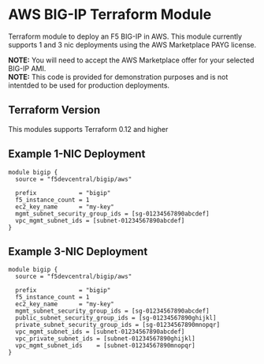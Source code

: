 # AWS BIG-IP Terraform Module 
Terraform module to deploy an F5 BIG-IP in AWS.  This module currently supports 1 and 3 nic deployments using the AWS Marketplace PAYG license.

**NOTE:** You will need to accept the AWS Marketplace offer for your selected BIG-IP AMI.  
**NOTE:** This code is provided for demonstration purposes and is not intentded to be used for production deployments. 

## Terraform Version
This modules supports Terraform 0.12 and higher

## Example 1-NIC Deployment
```hcl
module bigip {
  source = "f5devcentral/bigip/aws"

  prefix            = "bigip"
  f5_instance_count = 1
  ec2_key_name      = "my-key"
  mgmt_subnet_security_group_ids = [sg-01234567890abcdef]
  vpc_mgmt_subnet_ids = [subnet-01234567890abcdef]
}
```
## Example 3-NIC Deployment
```hcl
module bigip {
  source = "f5devcentral/bigip/aws"

  prefix            = "bigip"
  f5_instance_count = 1
  ec2_key_name      = "my-key"
  mgmt_subnet_security_group_ids = [sg-01234567890abcdef]
  public_subnet_security_group_ids = [sg-01234567890ghijkl]
  private_subnet_security_group_ids = [sg-01234567890mnopqr]
  vpc_mgmt_subnet_ids = [subnet-01234567890abcdef]
  vpc_private_subnet_ids = [subnet-01234567890ghijkl]
  vpc_mgmt_subnet_ids    = [subnet-01234567890mnopqr]
}
```
